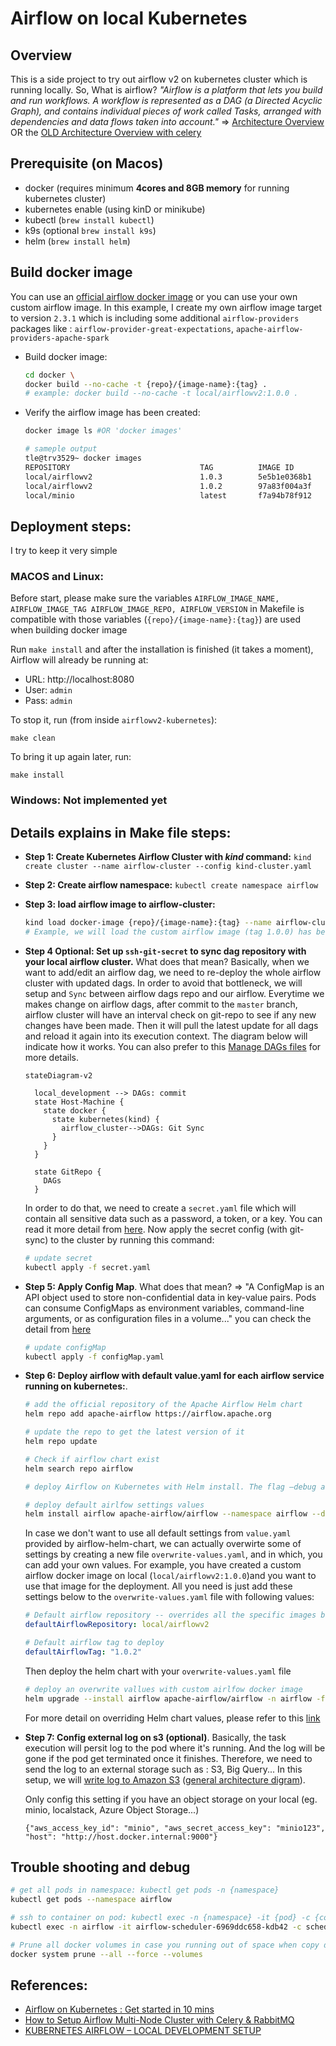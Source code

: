 # Airflow on local Kubernetes 
## Overview 
This is a side project to try out airflow v2 on kubernetes cluster which is running locally. So, What is airflow? *"Airflow is a platform that lets you build and run workflows. A workflow is represented as a DAG (a Directed Acyclic Graph), and contains individual pieces of work called Tasks, arranged with dependencies and data flows taken into account."* => [Architecture Overview](https://airflow.apache.org/docs/apache-airflow/stable/concepts/overview.html) OR the [OLD Architecture Overview with celery](https://medium.com/sicara/using-airflow-with-celery-workers-54cb5212d405)


## Prerequisite (on Macos)
- docker (requires minimum **4cores and 8GB memory** for running kubernetes cluster)
- kubernetes enable (using kinD or minikube)
- kubectl (`brew install kubectl`)
- k9s (optional `brew install k9s`)
- helm (`brew install helm`)

## Build docker image
You can use an [official airflow docker image](https://hub.docker.com/r/apache/airflow) or you can use your own custom airflow image. In this example, I create my own airflow image target to version `2.3.1` which is including some additional `airflow-providers` packages like : `airflow-provider-great-expectations`, `apache-airflow-providers-apache-spark`

- Build docker image:
  ```bash
  cd docker \
  docker build --no-cache -t {repo}/{image-name}:{tag} .
  # example: docker build --no-cache -t local/airflowv2:1.0.0 .
  ```

- Verify the airflow image has been created:
  ```bash
  docker image ls #OR 'docker images'
  ``` 

  ```bash
  # sameple output
  tle@trv3529~ docker images
  REPOSITORY                             TAG          IMAGE ID       CREATED        SIZE
  local/airflowv2                        1.0.3        5e5b1e0368b1   5 hours ago    2.4GB
  local/airflowv2                        1.0.2        97a83f004a3f   47 hours ago   2.4GB
  local/minio                            latest       f7a94b78f912   47 hours ago   1.15GB
  ```

## Deployment steps: 
I try to keep it very simple

### MACOS and Linux:

Before start, please make sure the variables `AIRFLOW_IMAGE_NAME, AIRFLOW_IMAGE_TAG AIRFLOW_IMAGE_REPO, AIRFLOW_VERSION` in Makefile is compatible with those variables (`{repo}/{image-name}:{tag}`) are used when building docker image

Run `make install` and after the installation is finished (it takes a moment),
Airflow will already be running at:

* URL: http://localhost:8080
* User: `admin`
* Pass: `admin`

To stop it, run (from inside `airflowv2-kubernetes`):

    make clean

To bring it up again later, run:

    make install

### Windows: Not implemented yet

## Details explains in Make file steps:

- **Step 1: Create Kubernetes Airflow Cluster with  *kind* command:** `kind create cluster --name airflow-cluster --config kind-cluster.yaml`


- **Step 2: Create airflow namespace:** `kubectl create namespace airflow`

- **Step 3: load airflow image to airflow-cluster:**
  ```bash
  kind load docker-image {repo}/{image-name}:{tag} --name airflow-cluster 
  # Example, we will load the custom airflow image (tag 1.0.0) has been created on local repo with command: kind load docker-image local/airflowv2:1.0.0 --name airflow-cluster
  ```

- **Step 4 Optional: Set up `ssh-git-secret` to sync dag repository with your local airflow cluster.** What does that mean? Basically, when we want to add/edit an airflow dag, we need to re-deploy the whole airflow cluster with updated dags. In order to avoid that bottleneck, we will setup and `Sync` between airflow dags repo and our airflow. Everytime we makes change on airflow dags, after commit to the `master` branch, airflow cluster will have an interval check on git-repo to see if any new changes have been made. Then it will pull the latest update for all dags and reload it again into its execution context. The diagram below will indicate how it works. You can also prefer to this [Manage DAGs files](https://airflow.apache.org/docs/helm-chart/stable/manage-dags-files.html) for more details. 

  ```mermaid
  stateDiagram-v2

    local_development --> DAGs: commit
    state Host-Machine {
      state docker {
        state kubernetes(kind) {
          airflow_cluster-->DAGs: Git Sync
        }
      }
    }

    state GitRepo {
      DAGs
    }

  ```

  In order to do that, we need to create a `secret.yaml` file which will contain all sensitive data such as a password, a token, or a key. You can read it more detail from [here](https://kubernetes.io/docs/concepts/configuration/secret/). Now apply the secret config (with git-sync) to the cluster by running this command: 
  ```bash
  # update secret
  kubectl apply -f secret.yaml
  ```

- **Step 5: Apply Config Map**. What does that mean? => "A ConfigMap is an API object used to store non-confidential data in key-value pairs. Pods can consume ConfigMaps as environment variables, command-line arguments, or as configuration files in a volume..." you can check the detail from [here](https://kubernetes.io/docs/concepts/configuration/configmap/)
  ```bash
  # update configMap
  kubectl apply -f configMap.yaml
  ```

- **Step 6: Deploy airflow with default value.yaml for each airflow service running on kubernetes:**. 

  ```bash
  # add the official repository of the Apache Airflow Helm chart
  helm repo add apache-airflow https://airflow.apache.org

  # update the repo to get the latest version of it
  helm repo update

  # Check if airflow chart exist
  helm search repo airflow

  # deploy Airflow on Kubernetes with Helm install. The flag –debug allows to check if anything goes wrong during the deployment.

  # deploy default airlfow settings values
  helm install airflow apache-airflow/airflow --namespace airflow --debug
  ```

  In case we don't want to use all default settings from `value.yaml` provided by airflow-helm-chart, we can actually overwirte some of settings by creating a new file `overwrite-values.yaml`, and in which, you can add your own values. For example, you have created a custom airflow docker image on local (`local/airflowv2:1.0.0`)and you want to use that image for the deployment. All you need is just add these settings below to the `overwrite-values.yaml` file with following values:
  ```yaml
  # Default airflow repository -- overrides all the specific images below
  defaultAirflowRepository: local/airflowv2
  
  # Default airflow tag to deploy
  defaultAirflowTag: "1.0.2"
  ```
  Then deploy the helm chart with your `overwrite-values.yaml` file
  ```bash
  # deploy an overwrite vallues with custom airlfow docker image
  helm upgrade --install airflow apache-airflow/airflow -n airflow -f override-values.yaml --debug
  ```

  For more detail on overriding Helm chart values, please refer to this [link](https://all.docs.genesys.com/PrivateEdition/Current/PEGuide/HelmOverrides)

  
- **Step 7: Config external log on s3 (optional)**. Basically, the task execution will persit log to the pod where it's running. And the log will be gone if the pod get terminated once it finishes. Therefore, we need to send the log to an external storage such as : S3, Big Query... In this setup, we will [write log to Amazon S3](https://airflow.apache.org/docs/apache-airflow-providers-amazon/stable/logging/s3-task-handler.html) ([general architecture digram](https://airflow.apache.org/docs/apache-airflow/stable/logging-monitoring/logging-architecture.html)). 
  
  Only config this setting if you have an object storage on your local (eg. minio, localstack, Azure Object Storage...)
  ```
  {"aws_access_key_id": "minio", "aws_secret_access_key": "minio123", "host": "http://host.docker.internal:9000"}
  ```

## Trouble shooting and debug
```bash
# get all pods in namespace: kubectl get pods -n {namespace}
kubectl get pods --namespace airflow

# ssh to container on pod: kubectl exec -n {namespace} -it {pod} -c {container} -- /bin/bash
kubectl exec -n airflow -it airflow-scheduler-6969ddc658-kdb42 -c scheduler -- /bin/bash

# Prune all docker volumes in case you running out of space when copy docker iamge to kubernetes
docker system prune --all --force --volumes
```


## References: 
- [Airflow on Kubernetes : Get started in 10 mins](https://marclamberti.com/blog/airflow-on-kubernetes-get-started-in-10-mins/#:~:text=To%20deploy%20Airflow%20on%20Kuberntes,is%20to%20create%20a%20namespace.&text=In%20the%20order%20of%20the,current%20version%20with%20search%20repo)
- [How to Setup Airflow Multi-Node Cluster with Celery & RabbitMQ](https://medium.com/@khatri_chetan/how-to-setup-airflow-multi-node-cluster-with-celery-rabbitmq-cfde7756bb6a)
- [KUBERNETES AIRFLOW – LOCAL DEVELOPMENT SETUP](https://christoph-caprano.de/kubernetes-airflow-local-development-setup/)
